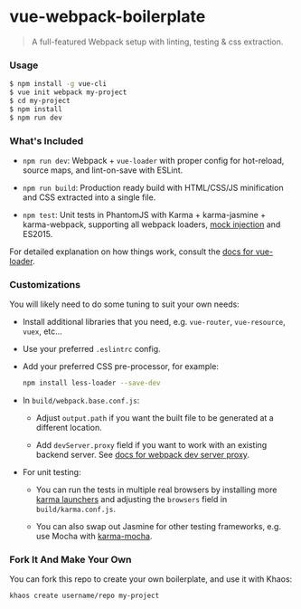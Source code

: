 # vue-webpack-boilerplate

> A full-featured Webpack setup with linting, testing & css extraction.

### Usage

``` bash
$ npm install -g vue-cli
$ vue init webpack my-project
$ cd my-project
$ npm install
$ npm run dev
```

### What's Included

- `npm run dev`: Webpack + `vue-loader` with proper config for hot-reload, source maps, and lint-on-save with ESLint.

- `npm run build`: Production ready build with HTML/CSS/JS minification and CSS extracted into a single file.

- `npm test`: Unit tests in PhantomJS with Karma + karma-jasmine + karma-webpack, supporting all webpack loaders, [mock injection](http://vuejs.github.io/vue-loader/workflow/testing-with-mocks.html) and ES2015.

For detailed explanation on how things work, consult the [docs for vue-loader](http://vuejs.github.io/vue-loader).

### Customizations

You will likely need to do some tuning to suit your own needs:

- Install additional libraries that you need, e.g. `vue-router`, `vue-resource`, `vuex`, etc...

- Use your preferred `.eslintrc` config.

- Add your preferred CSS pre-processor, for example:

  ``` bash
  npm install less-loader --save-dev
  ```

- In `build/webpack.base.conf.js`:

  - Adjust `output.path` if you want the built file to be generated at a different location.

  - Add `devServer.proxy` field if you want to work with an existing backend server. See [docs for webpack dev server proxy](https://webpack.github.io/docs/webpack-dev-server.html#proxy).

- For unit testing:

  - You can run the tests in multiple real browsers by installing more [karma launchers](http://karma-runner.github.io/0.13/config/browsers.html) and adjusting the `browsers` field in `build/karma.conf.js`.

  - You can also swap out Jasmine for other testing frameworks, e.g. use Mocha with [karma-mocha](https://github.com/karma-runner/karma-mocha).

### Fork It And Make Your Own

You can fork this repo to create your own boilerplate, and use it with Khaos:

``` bash
khaos create username/repo my-project
```
